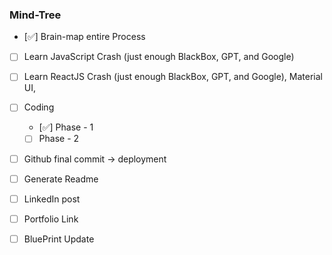 ### Mind-Tree ###

- [✅] Brain-map entire Process

- [ ] Learn JavaScript Crash (just enough BlackBox, GPT, and Google)

- [ ] Learn ReactJS Crash (just enough BlackBox, GPT, and Google), Material UI,

- [ ] Coding

    - [✅] Phase - 1

    - [ ] Phase - 2

- [ ] Github final commit -> deployment

- [ ] Generate Readme

- [ ] LinkedIn post

- [ ] Portfolio Link

- [ ] BluePrint Update
